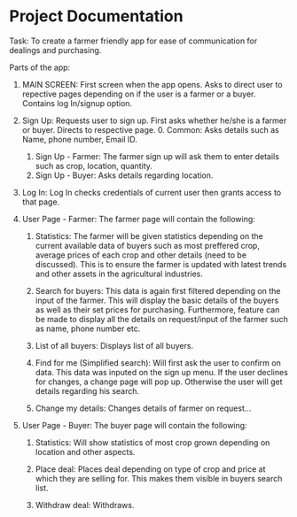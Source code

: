 # Project Documentation

Task: To create a farmer friendly app for ease of communication for dealings and purchasing.

Parts of the app:
1. MAIN SCREEN:
    First screen when the app opens. Asks to direct user to repective pages depending on if the user is a farmer or a buyer. Contains log In/signup option.

2. Sign Up:
    Requests user to sign up. First asks whether he/she is a farmer or buyer. Directs to respective page.
    0. Common: 
        Asks details such as Name, phone number, Email ID.
    1. Sign Up - Farmer:
        The farmer sign up will ask them to enter details such as crop, location, quantity.
    2. Sign Up - Buyer:
        Asks details regarding location.


3. Log In:
    Log In checks credentials of current user then grants access to that page.

4. User Page - Farmer:
    The farmer page will contain the following:
    1. Statistics:
        The farmer will be given statistics depending on the current available data of buyers such as most preffered crop, average prices of each crop and other details (need to be discussed). This is to ensure the farmer is updated with latest trends and other assets in the agricultural industries.

    2. Search for buyers:
        This data is again first filtered depending on the input of the farmer. This will display the basic details of the buyers as well as their set prices for purchasing. Furthermore, feature can be made to display all the details on request/input of the farmer such as name, phone number etc.

    3. List of all buyers:
        Displays list of all buyers.

    4. Find for me (Simplified search):
        Will first ask the user to confirm on data. This data was inputed on the sign up menu. If the user declines for changes, a change page will pop up. Otherwise the user will get details regarding his search.

    5. Change my details:
        Changes details of farmer on request...


5. User Page - Buyer:
    The buyer page will contain the following:
    1. Statistics:
        Will show statistics of most crop grown depending on location and other aspects.

    2. Place deal:
        Places deal depending on type of crop and price at which they are selling for. This makes them visible in buyers search list.

    3. Withdraw deal:
        Withdraws.



    